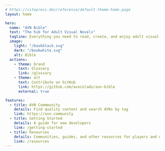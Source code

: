 ```yaml
---
# https://vitepress.dev/reference/default-theme-home-page
layout: home

hero:
  name: "AVN Bible"
  text: "The hub for Adult Visual Novels"
  tagline: Everything you need to read, create, and enjoy adult visual novels.
  image:
    light: "/bookblack.svg"
    dark: "/bookwhite.svg"
    alt: Bible
  actions:
    - theme: brand
      text: Glossary
      link: /glossary
    - theme: alt
      text: Contribute on GitHub
      link: https://github.com/avocolado/avn-bible
      external: true

features:
  - title: AVN Commmunity
    details: Find quality content and search AVNs by tag
    link: https://avn.community
  - title: Getting Started
    details: A guide for new developers
    link: /getting-started
  - title: Resources
    details: Communities, guides, and other resources for players and devs
    link: /resources
---
```

